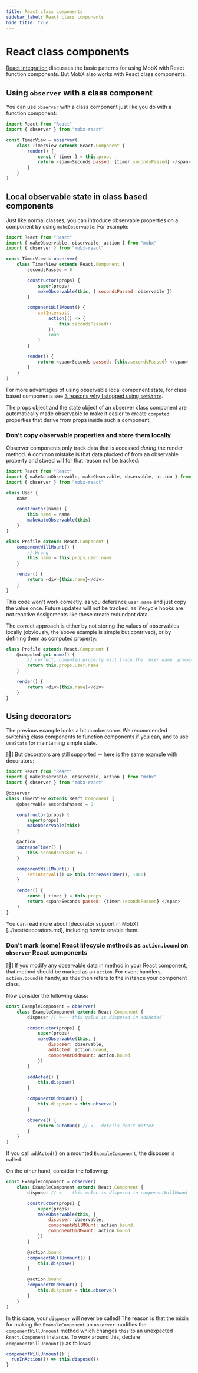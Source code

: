 ```yaml
---
title: React class components
sidebar_label: React class components
hide_title: true
---
```


# React class components

[React integration](react-integration.md) discusses the basic patterns for
using MobX with React function components. But MobX also works with React class components.

## Using `observer` with a class component

You can use `observer` with a class component just like you do with a function
component:

```javascript
import React from "React"
import { observer } from "mobx-react"

const TimerView = observer(
    class TimerView extends React.Component {
        render() {
            const { timer } = this.props
            return <span>Seconds passed: {timer.secondsPassed} </span>
        }
    }
)
```

## Local observable state in class based components

Just like normal classes, you can introduce observable properties on a component by using `makeObservable`. For example:

```javascript
import React from "React"
import { makeObservable, observable, action } from "mobx"
import { observer } from "mobx-react"

const TimerView = observer(
    class TimerView extends React.Component {
        secondsPassed = 0

        constructor(props) {
            super(props)
            makeObservable(this, { secondsPassed: observable })
        }

        componentWillMount() {
            setInterval(
                action(() => {
                    this.secondsPassed++
                }),
                1000
            )
        }

        render() {
            return <span>Seconds passed: {this.secondsPassed} </span>
        }
    }
)
```

For more advantages of using observable local component state, for class based components see [3 reasons why I stopped using `setState`](https://medium.com/@mweststrate/3-reasons-why-i-stopped-using-react-setstate-ab73fc67a42e).

The props object and the state object of an observer class component are automatically made observable to make it easier to create `computed` properties that derive from props inside such a component.

### Don't copy observable properties and store them locally

Observer components only track data that is accessed _during_ the render method. A common mistake is that data plucked of from an observable property and stored will for that reason not be tracked:

```javascript
import React from "React"
import { makeAutoObservable, makeObservable, observable, action } from "mobx"
import { observer } from "mobx-react"

class User {
    name

    constructor(name) {
        this.name = name
        makeAutoObservable(this)
    }
}

class Profile extends React.Component {
    componentWillMount() {
        // Wrong
        this.name = this.props.user.name
    }

    render() {
        return <div>{this.name}</div>
    }
}
```

This code won't work correctly, as you deference `user.name` and just copy the value once. Future updates will not be tracked, as lifecycle hooks are not reactive Assignments like these create redundant data.

The correct approach is either by not storing the values of observables locally (obviously, the above example is simple but contrived), or by defining them as computed property:

```javascript
class Profile extends React.Component {
    @computed get name() {
        // correct; computed property will track the `user.name` property
        return this.props.user.name
    }

    render() {
        return <div>{this.name}</div>
    }
}
```

## Using decorators

The previous example looks a bit cumbersome. We recommended switching class
components to function components if you can, and to use `useState` for maintaining
simple state.

[🚀] But decorators are still supported -- here is the same example with
decorators:

```javascript
import React from "React"
import { makeObservable, observable, action } from "mobx"
import { observer } from "mobx-react"

@observer
class TimerView extends React.Component {
    @observable secondsPassed = 0

    constructor(props) {
        super(props)
        makeObservable(this)
    }

    @action
    increaseTimer() {
        this.secondsPassed += 1
    }

    componentWillMount() {
        setInterval(() => this.increaseTimer(), 1000)
    }

    render() {
        const { timer } = this.props
        return <span>Seconds passed: {timer.secondsPassed} </span>
    }
}
```

You can read more about [decorator support in MobX][../best/decorators.md],
including how to enable them.

### Don't mark (some) React lifecycle methods as `action.bound` on `observer` React components

[🚀] If you modify any observable data in method in your React component, that method
should be marked as an `action`. For event handlers, `action.bound` is handy,
as `this` then refers to the instance your component class.

Now consider the following class:

```javascript
const ExampleComponent = observer(
    class ExampleComponent extends React.Component {
        disposer // <--- this value is disposed in addActed

        constructor(props) {
            super(props)
            makeObservable(this, {
                disposer: observable,
                addActed: action.bound,
                componentDidMount: action.bound
            })
        }

        addActed() {
            this.dispose()
        }

        componentDidMount() {
            this.disposer = this.observe()
        }

        observe() {
            return autoRun() // <-- details don't matter
        }
    }
)
```

If you call `addActed()` on a mounted `ExampleComponent`, the disposer is called.

On the other hand, consider the following:

```javascript
const ExampleComponent = observer(
    class ExampleComponent extends React.Component {
        disposer // <--- this value is disposed in componentWillMount

        constructor(props) {
            super(props)
            makeObservable(this, {
                disposer: observable,
                componentWillMOunt: action.bound,
                componentDidMount: action.bound
            })
        }

        @action.bound
        componentWillUnmount() {
            this.dispose()
        }

        @action.bound
        componentDidMount() {
            this.disposer = this.observe()
        }
    }
)
```

In this case, your `disposer` will never be called! The reason is that the mixin for making the `ExampleComponent` an `observer` modifies the `componentWillUnmount` method which changes `this` to an unexpected `React.Component` instance. To work around this, declare `componentWillUnmount()` as follows:

```js
componentWillUnmount() {
  runInAction(() => this.dispose())
}
```
